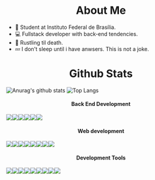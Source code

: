 <h1 align="center"> About Me </h1>

- 📕 Student at Instituto Federal de Brasília.
- 💻 Fullstack developer with back-end tendencies.
- 🦀 Rustling til death.
- 💤 I don't sleep until i have anwsers. This is not a joke.

<h1 align="center"> Github Stats </h1>
  
  ![Anurag's github stats](https://github-readme-stats.vercel.app/api?username=eduardostarz&show_icons=true&theme=noctis_minimus&show=reviews,discussions_started,discussions_answered,prs_merged,prs_merged_percentage)
  ![Top Langs](https://github-readme-stats.vercel.app/api/top-langs/?username=eduardostarz&show_icons=true&theme=noctis_minimus&langs_count=10&layout=donut&hide=python,mcfunction)


<h4 align="center"> Back End Development </h4>  
<div style="display: flex; margin: 0 auto;">
  
  <img align="center" src="https://img.shields.io/badge/C-00599C?style=for-the-badge&logo=c&logoColor=white" />
  <img align="center" src="https://img.shields.io/badge/Rust-black?style=for-the-badge&logo=rust&logoColor=#E57324" />
  <img align="center" src="https://img.shields.io/badge/Python-FFD43B?style=for-the-badge&logo=python&logoColor=blue" />
  <img align="center" src="https://img.shields.io/badge/apache_maven-C71A36?style=for-the-badge&logo=apachemaven&logoColor=white" />
  <img align="center" src="https://img.shields.io/badge/gradle-02303A?style=for-the-badge&logo=gradle&logoColor=white" />
  <img align="center" src="https://img.shields.io/badge/Sqlite-003B57?style=for-the-badge&logo=sqlite&logoColor=white" />

</div>

<h4 align="center"> Web development </h4>

<div style="display: flex; margin: 0 auto;">

  <img align="center" src="https://img.shields.io/badge/HTML5-E34F26?style=for-the-badge&logo=html5&logoColor=white" />
  <img align="center" src="https://img.shields.io/badge/CSS3-1572B6?style=for-the-badge&logo=css3&logoColor=white" />
  <img align="center" src="https://img.shields.io/badge/JavaScript-323330?style=for-the-badge&logo=javascript&logoColor=F7DF1E" />
  <img align="center" src="https://img.shields.io/badge/jQuery-0769AD?style=for-the-badge&logo=jquery&logoColor=white" />
  <img align="center" src="https://img.shields.io/badge/Django-092E20?style=for-the-badge&logo=django&logoColor=green" />
  <img align="center" src="https://img.shields.io/badge/WebAssembly-654FF0?style=for-the-badge&logo=WebAssembly&logoColor=white" />
  <img align="center" src="https://img.shields.io/badge/Bulma-00D1B2?style=for-the-badge&logo=Bulma&logoColor=white" />
  <img align="center" src="https://img.shields.io/badge/%3C/%3E%20htmx-3D72D7?style=for-the-badge&logo=mysl&logoColor=white" />
  
</div>

<h4 align="center"> Development Tools </h4>

<div style="display: flex; margin: 0 auto;">
  
  <img align="center" src="https://img.shields.io/badge/GIT-E44C30?style=for-the-badge&logo=git&logoColor=white" />
  <img align="center" src="https://img.shields.io/badge/Figma-F24E1E?style=for-the-badge&logo=figma&logoColor=white" />
  <img align="center" src="https://img.shields.io/badge/Markdown-000000?style=for-the-badge&logo=markdown&logoColor=white" />
  <img align="center" src="https://img.shields.io/badge/Shell_Script-121011?style=for-the-badge&logo=gnu-bash&logoColor=white" />
  <img align="center" src="https://img.shields.io/badge/NeoVim-%2357A143.svg?&style=for-the-badge&logo=neovim&logoColor=white" />
  <img align="center" src="https://img.shields.io/badge/VSCode-0078D4?style=for-the-badge&logo=visual%20studio%20code&logoColor=white" />
  <img align="center" src="https://img.shields.io/badge/Arch_Linux-1793D1?style=for-the-badge&logo=arch-linux&logoColor=white" />
  <img align="center" src="https://img.shields.io/badge/powershell-5391FE?style=for-the-badge&logo=powershell&logoColor=white" />
  <img align="center" src="https://img.shields.io/badge/Google_chrome-4285F4?style=for-the-badge&logo=Google-chrome&logoColor=white" />

</div>
